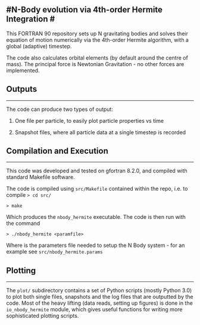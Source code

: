 #N-Body evolution via 4th-order Hermite Integration #
----------------------------------------------------

This FORTRAN 90 repository sets up N gravitating bodies and solves their equation
of motion numerically via the 4th-order Hermite algorithm, with a global (adaptive) timestep.  

The code also calculates orbital elements (by default around the centre of mass).  The principal force is
Newtonian Gravitation - no other forces are implemented.

## Outputs ##
---------------

The code can produce two types of output:

1) One file per particle, to easily plot particle properties vs time

2) Snapshot files, where all particle data at a single timestep is recorded


## Compilation and Execution ##
----------------------------------

This code was developed and tested on gfortran 8.2.0, and compiled with standard Makefile software.

The code is compiled using `src/Makefile` contained within the repo, i.e. to compile
`> cd src/`

`> make`

Which produces the `nbody_hermite` executable.  The code is then run with the command

`> ./nbody_hermite <paramfile> `

Where <paramfile> is the parameters file needed to setup the N Body system - for an example see `src/nbody_hermite.params`
  
## Plotting ##
----------------

The `plot/` subdirectory contains a set of Python scripts (mostly Python 3.0) to plot both single files, snapshots and the log files that are outputted by the code.  Most of the heavy lifting (data reads, setting up figures) is done in the `io_nbody_hermite` module, which gives useful functions for writing more sophisticated plotting scripts.
